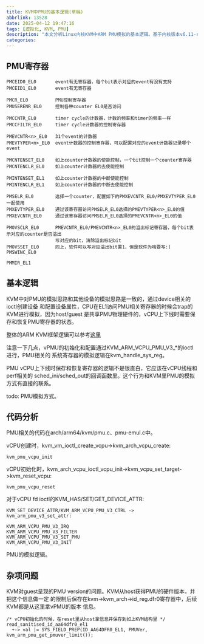 ```yaml
---
title: KVM中PMU的基本逻辑(草稿)
abbrlink: 13528
date: 2025-04-12 19:47:16
tags: [虚拟化, KVM, PMU]
description: "本文分析Linux内核KVM中ARM PMU模拟的基本逻辑。基于内核版本v6.11-rc7。"
categories:
---
```


PMU寄存器
----------
```
PMCEID0_EL0       event有无寄存器，每个bit表示对应的event有没有支持                             
PMCEID1_EL0       event有无寄存器                                                               
                                                                                                
PMCR_EL0          PMU控制寄存器                                                                 
PMUSERENR_EL0     控制各种counter EL0是否访问                                                   
                                                                                                
PMCCNTR_EL0       timer cycle的计数器，计数的频率和timer的频率一样                              
PMCCFILTR_EL0     timer cycle计数器的控制寄存器                                                 
                                                                                                
PMEVCNTR<n>_EL0   31个event的计数器                                                             
PMEVTYPER<n>_EL0  event计数器的控制寄存器，可以配置对应的event计数器记录哪个event               
                                                                                                
PMCNTENSET_EL0    如上counter计数器的使能控制，一个bit控制一个counter寄存器                     
PMCNTENCLR_EL0    如上counter计数器的去使能控制                                                 
                                                                                                
PMINTENSET_EL1    如上counter计数器的中断使能控制                                               
PMINTENCLR_EL1    如上counter计数器的中断去使能控制                                             
                                                                                                
PMSELR_EL0        选择一个counter，配置如下的PMXEVCNTR_EL0/PMXEVTYPER_EL0一起使用               
PMXEVTYPER_EL0    通过该寄存器访问PMSELR_EL0选择的PMEVTYPER<n>_EL0的值                          
PMXEVCNTR_EL0     通过该寄存器访问PMSELR_EL0选择的PMEVCNTR<n>_EL0的值                           
                                                                                                
PMOVSCLR_EL0      PMEVCNTR_EL0/PMEVCNTR<n>_EL0的溢出标记寄存器，每个bit表示对应的counter是否溢出
                  写对应的bit，清除溢出标记bit                                                  
PMOVSSET_EL0      同上，软件可以写对应溢出bit置1，但是软件为啥要写:(                            
PMSWINC_EL0                                                                                     
                                                                                                
PMMIR_EL1                                                                                       
```

基本逻辑
---------

KVM中对PMU的模拟思路和其他设备的模拟思路是一致的，通过device相关的ioctl创建设备
和配置设备属性，CPU在EL1访问PMU相关寄存器的时候会trap的KVM进行模拟，因为host/guest
是共享PMU物理硬件的，vCPU上下线时需要保存和恢复PMU寄存器的状态。

整体的ARM KVM框架逻辑可以参考[这里](https://wangzhou.github.io/Linux内核ARM64-KVM虚拟化基本逻辑/)

注意一下几点，vPMU的初始化和配置通过KVM_ARM_VCPU_PMU_V3_*的ioctl进行，PMU相关的
系统寄存器的模拟逻辑在kvm_handle_sys_reg。

PMU vCPU上下线时保存和恢复寄存器的逻辑不是很直白，它应该在vCPU线程和perf相关的
sched_ini/sched_out的回调函数里。这个行为和KVM里PMU的模拟方式有直接的联系。

todo: PMU模拟方式。

代码分析
---------

PMU相关的代码在arch/arm64/kvm/pmu.c、pmu-emul.c中。

vCPU创建时，kvm_vm_ioctl_create_vcpu->kvm_arch_vcpu_create:
```
kvm_pmu_vcpu_init
```

vCPU初始化时，kvm_arch_vcpu_ioctl_vcpu_init->kvm_vcpu_set_target->kvm_reset_vcpu:
```
kvm_pmu_vcpu_reset
```

对于vCPU fd ioctl的KVM_HAS/SET/GET_DEVICE_ATTR:
```
KVM_SET_DEVICE_ATTR/KVM_ARM_VCPU_PMU_V3_CTRL -> kvm_arm_pmu_v3_set_attr:

KVM_ARM_VCPU_PMU_V3_IRQ
KVM_ARM_VCPU_PMU_V3_FILTER
KVM_ARM_VCPU_PMU_V3_SET_PMU
KVM_ARM_VCPU_PMU_V3_INIT
```

PMU的模拟逻辑。

杂项问题
---------

KVM对guest呈现的PMU version的问题。KVM从host获得PMU的硬件版本，并把这个信息做一定
的限制后保存在kvm->kvm_arch->id_reg.dfr0寄存器中，后续KVM都是从这里拿vPMU的版本
信息。
```
/* vCPU初始化的时候，在reset里从host拿信息并保存到如上KVM结构里 */
read_sanitised_id_aa64dfr0_el1
  +-> val |= SYS_FIELD_PREP(ID_AA64DFR0_EL1, PMUVer, kvm_arm_pmu_get_pmuver_limit());
```
